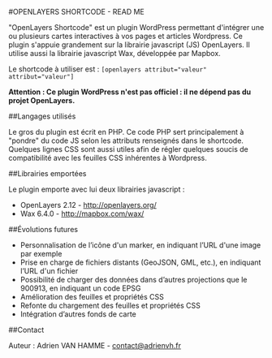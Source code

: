 #OPENLAYERS SHORTCODE - READ ME

"OpenLayers Shortcode" est un plugin WordPress permettant d'intégrer une ou plusieurs cartes interactives à vos pages et articles Wordpress. Ce plugin s'appuie grandement sur la librairie javascript (JS) OpenLayers. Il utilise aussi la librairie javascript Wax, développée par Mapbox.

Le shortcode à utiliser est : `[openlayers attribut="valeur" attribut="valeur"]`

**Attention : Ce plugin WordPress n'est pas officiel : il ne dépend pas du projet OpenLayers.**

##Langages utilisés

Le gros du plugin est écrit en PHP. Ce code PHP sert principalement à "pondre" du code JS selon les attributs renseignés dans le shortcode. Quelques lignes CSS sont aussi utiles afin de régler quelques soucis de compatibilité avec les feuilles CSS inhérentes à Wordpress.

##Librairies emportées

Le plugin emporte avec lui deux librairies javascript :

- OpenLayers 2.12 - http://openlayers.org/
- Wax 6.4.0 - http://mapbox.com/wax/

##Évolutions futures

- Personnalisation de l’icône d'un marker, en indiquant l’URL d'une image par exemple
- Prise en charge de fichiers distants (GeoJSON, GML, etc.), en indiquant l’URL d'un fichier
- Possibilité de charger des données dans d’autres projections que le 900913, en indiquant un code EPSG
- Amélioration des feuilles et propriétés CSS
- Refonte du chargement des feuilles et propriétés CSS
- Intégration d’autres fonds de carte

##Contact

Auteur : Adrien VAN HAMME - contact@adrienvh.fr